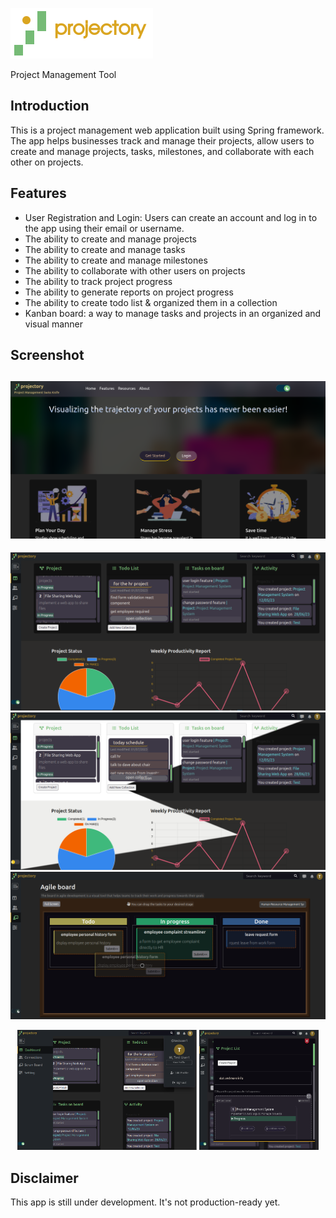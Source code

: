 
![Projectory Logo](/src/main/resources/static/images/projectory-logo-full.png)
<p>Project Management Tool</p>


## Introduction

This is a project management web application built using Spring framework. The app helps businesses track and manage their projects, allow users to create and manage projects, tasks, milestones, and collaborate with each other on projects.


## Features

- User Registration and Login: Users can create an account and log in to the app using their email or username.
- The ability to create and manage projects
- The ability to create and manage tasks
- The ability to create and manage milestones
- The ability to collaborate with other users on projects
- The ability to track project progress
- The ability to generate reports on project progress
- The ability to create todo list & organized them in a collection
- Kanban board: a way to manage tasks and projects in an organized and visual manner

## Screenshot
![Projectory landing page](/src/main/resources/static/images/UI-Screenshot/readme-landingpage.png?raw=true "Landing Page")
-----
![Projectory user dashboard](/src/main/resources/static/images/UI-Screenshot/readme-dashboard1.png?raw=true "User Dashboard")
![Projectory user dashboard themes](/src/main/resources/static/images/UI-Screenshot/readme-dashboard-theme2.png?raw=true "user dashboard themes")
![Projectory agile board](/src/main/resources/static/images/UI-Screenshot/board.png?raw=true "Agile board")

<div align="center">
    <img src="/src/main/resources/static/images/UI-Screenshot/readme-dashboard2.png?raw=true" width="57%" alt="Responsive design"/> 
    <img src="/src/main/resources/static/images/UI-Screenshot/modal-project-view.png?raw=true" width="38%" alt="Expanded Projectory"/> 
</div>



## Disclaimer

This app is still under development. It's not production-ready yet.

